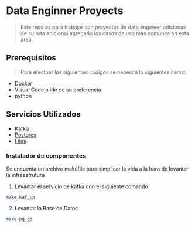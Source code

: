 # Data Enginner Proyects
> Este repo es para trabajar con proyectos de data engineer adicionas de su ruta adicional agregado los casos de uso mas comunes en esta area

## Prerequisitos
> Para efectuar los siguientes codigos se necesita lo siguientes items: 
* Docker
* Visual Code o ide de su preferencia
* python

## Servicios Utilizados
 * [Kafka](./kafka/)
 * [Postgres](./PG/)
 * [Files](./src/)

### Instalador de componentes
Se encuenta un archivo makefile para simplicar la vida a la hora de levantar la infraestrutura

1. Levantar el servicio de kafka con el siguiente comando 
``` bash
make kaf_up
```
2. Levantar la Base de Datos

``` bash
make pg_go
```





